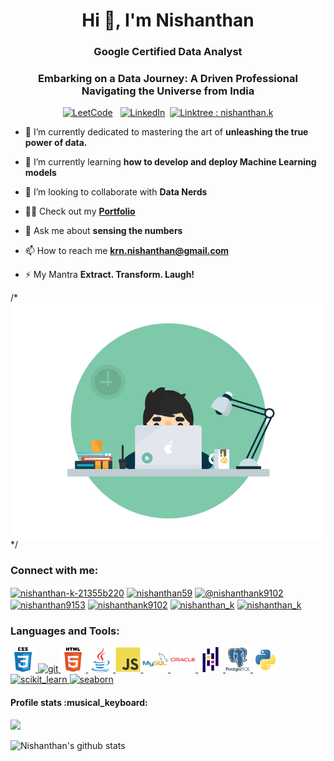<h1 align="center">Hi 👋, I'm Nishanthan</h1>
<h3 align="center">Google Certified Data Analyst</h3>
<h3 align="center">Embarking on a Data Journey: A Driven Professional Navigating the Universe from India</h3>


<div align="center">

[![LeetCode](https://img.shields.io/badge/LeetCode-000000?style=for-the-badge&logo=LeetCode&logoColor=#d16c06)](https://leetcode.com/Nishanthan_K/) &nbsp;
[![LinkedIn](https://img.shields.io/badge/LinkedIn-0077B5?style=for-the-badge&logo=linkedin&logoColor=white)](https://www.linkedin.com/in/nishanthan-k-21355b220)&nbsp;
[![Linktree : nishanthan.k](https://img.shields.io/badge/linktree-39E09B?style=for-the-badge&logo=linktree&logoColor=white)](https://linktr.ee/nishanthan.k)

</div>


- 🔭 I’m currently dedicated to mastering the art of **unleashing the true power of data.**

- 🌱 I’m currently learning **how to develop and deploy Machine Learning models**

- 👯 I’m looking to collaborate with **Data Nerds**

- 👨‍💻 Check out my **[Portfolio](https://linktr.ee/nishanthan.k)**

- 💬 Ask me about **sensing the numbers**

- 📫 How to reach me **krn.nishanthan@gmail.com**

- ⚡ My Mantra **Extract. Transform. Laugh!**

/*
<img src="https://github.com/nirala69/nirala69/blob/master/70804f7e25b11f29db904f2fa7b4cd9d.gif" width="600" align='center'>
*/


<h3 align="left">Connect with me:</h3>
<p align="left">
<a href="https://linkedin.com/in/nishanthan-k-21355b220" target="blank"><img align="center" src="https://raw.githubusercontent.com/rahuldkjain/github-profile-readme-generator/master/src/images/icons/Social/linked-in-alt.svg" alt="nishanthan-k-21355b220" height="30" width="40" /></a>
<a href="https://kaggle.com/nishanthan59" target="blank"><img align="center" src="https://raw.githubusercontent.com/rahuldkjain/github-profile-readme-generator/master/src/images/icons/Social/kaggle.svg" alt="nishanthan59" height="30" width="40" /></a>
<a href="https://medium.com/@nishanthank9102" target="blank"><img align="center" src="https://raw.githubusercontent.com/rahuldkjain/github-profile-readme-generator/master/src/images/icons/Social/medium.svg" alt="@nishanthank9102" height="30" width="40" /></a>
<a href="https://www.codechef.com/users/nishanthan9153" target="blank"><img align="center" src="https://cdn.codechef.com/images/cc-logo.svg" alt="nishanthan9153" height="30" width="40" /></a>
<a href="https://www.hackerrank.com/nishanthank9102" target="blank"><img align="center" src="https://raw.githubusercontent.com/rahuldkjain/github-profile-readme-generator/master/src/images/icons/Social/hackerrank.svg" alt="nishanthank9102" height="30" width="40" /></a>
<a href="https://www.leetcode.com/nishanthan_k" target="blank"><img align="center" src="https://raw.githubusercontent.com/rahuldkjain/github-profile-readme-generator/master/src/images/icons/Social/leet-code.svg" alt="nishanthan_k" height="30" width="40" /></a>
<a href="https://auth.geeksforgeeks.org/user/nishanthan_k" target="blank"><img align="center" src="https://raw.githubusercontent.com/rahuldkjain/github-profile-readme-generator/master/src/images/icons/Social/geeks-for-geeks.svg" alt="nishanthan_k" height="30" width="40" /></a>
</p>

<h3 align="left">Languages and Tools:</h3>
<p align="left"> <a href="https://www.w3schools.com/css/" target="_blank" rel="noreferrer"> <img src="https://raw.githubusercontent.com/devicons/devicon/master/icons/css3/css3-original-wordmark.svg" alt="css3" width="40" height="40"/> </a> <a href="https://git-scm.com/" target="_blank" rel="noreferrer"> <img src="https://www.vectorlogo.zone/logos/git-scm/git-scm-icon.svg" alt="git" width="40" height="40"/> </a> <a href="https://www.w3.org/html/" target="_blank" rel="noreferrer"> <img src="https://raw.githubusercontent.com/devicons/devicon/master/icons/html5/html5-original-wordmark.svg" alt="html5" width="40" height="40"/> </a> <a href="https://www.java.com" target="_blank" rel="noreferrer"> <img src="https://raw.githubusercontent.com/devicons/devicon/master/icons/java/java-original.svg" alt="java" width="40" height="40"/> </a> <a href="https://developer.mozilla.org/en-US/docs/Web/JavaScript" target="_blank" rel="noreferrer"> <img src="https://raw.githubusercontent.com/devicons/devicon/master/icons/javascript/javascript-original.svg" alt="javascript" width="40" height="40"/> </a> <a href="https://www.mysql.com/" target="_blank" rel="noreferrer"> <img src="https://raw.githubusercontent.com/devicons/devicon/master/icons/mysql/mysql-original-wordmark.svg" alt="mysql" width="40" height="40"/> </a> <a href="https://www.oracle.com/" target="_blank" rel="noreferrer"> <img src="https://raw.githubusercontent.com/devicons/devicon/master/icons/oracle/oracle-original.svg" alt="oracle" width="40" height="40"/> </a> <a href="https://pandas.pydata.org/" target="_blank" rel="noreferrer"> <img src="https://raw.githubusercontent.com/devicons/devicon/2ae2a900d2f041da66e950e4d48052658d850630/icons/pandas/pandas-original.svg" alt="pandas" width="40" height="40"/> </a> <a href="https://www.postgresql.org" target="_blank" rel="noreferrer"> <img src="https://raw.githubusercontent.com/devicons/devicon/master/icons/postgresql/postgresql-original-wordmark.svg" alt="postgresql" width="40" height="40"/> </a> <a href="https://www.python.org" target="_blank" rel="noreferrer"> <img src="https://raw.githubusercontent.com/devicons/devicon/master/icons/python/python-original.svg" alt="python" width="40" height="40"/> </a> <a href="https://scikit-learn.org/" target="_blank" rel="noreferrer"> <img src="https://upload.wikimedia.org/wikipedia/commons/0/05/Scikit_learn_logo_small.svg" alt="scikit_learn" width="40" height="40"/> </a> <a href="https://seaborn.pydata.org/" target="_blank" rel="noreferrer"> <img src="https://seaborn.pydata.org/_images/logo-mark-lightbg.svg" alt="seaborn" width="40" height="40"/> </a> </p>


<h4>Profile stats :musical_keyboard:</h4>

![](https://komarev.com/ghpvc/?username=nishanthan-k&color=blue)

![Nishanthan's github stats](https://github-readme-stats.vercel.app/api?username=nishanthan-k&show_icons=true&title_color=fff&icon_color=79ff97&text_color=9f9f9f&bg_color=151515) 
<!-- <p align="center"><img src="https://github-readme-stats.vercel.app/api?username=nishanthan-k&show_icons=true&theme=synthwave" alt="AnhellO :: Profile Stats" /></p> -->



